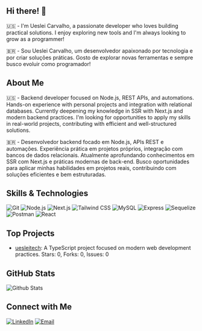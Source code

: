 ## Hi there! 👋

🇺🇸 - I'm Ueslei Carvalho, a passionate developer who loves building practical solutions. I enjoy exploring new tools and I'm always looking to grow as a programmer!

🇧🇷 - Sou Ueslei Carvalho, um desenvolvedor apaixonado por tecnologia e por criar soluções práticas. Gosto de explorar novas ferramentas e sempre busco evoluir como programador!

## About Me

🇺🇸 - Backend developer focused on Node.js, REST APIs, and automations. Hands-on experience with personal projects and integration with relational databases. Currently deepening my knowledge in SSR with Next.js and modern backend practices. I'm looking for opportunities to apply my skills in real-world projects, contributing with efficient and well-structured solutions.

🇧🇷 - Desenvolvedor backend focado em Node.js, APIs REST e automações. Experiência prática em projetos próprios, integração com bancos de dados relacionais. Atualmente aprofundando conhecimentos em SSR com Next.js e práticas modernas de back-end. Busco oportunidades para aplicar minhas habilidades em projetos reais, contribuindo com soluções eficientes e bem estruturadas.

## Skills & Technologies

![Git](https://img.shields.io/badge/Git-F05032?style=for-the-badge&logo=git&logoColor=white)
![Node.js](https://img.shields.io/badge/Node.js-339933?style=for-the-badge&logo=node.js&logoColor=white)
![Next.js](https://img.shields.io/badge/Next.js-000000?style=for-the-badge&logo=next.js&logoColor=white)
![Tailwind CSS](https://img.shields.io/badge/Tailwind-06B6D4?style=for-the-badge&logo=tailwind-css&logoColor=white)
![MySQL](https://img.shields.io/badge/MySQL-4479A1?style=for-the-badge&logo=mysql&logoColor=white)
![Express](https://img.shields.io/badge/Express.js-404D59?style=for-the-badge&logo=express&logoColor=white)
![Sequelize](https://img.shields.io/badge/Sequelize-52B0E7?style=for-the-badge&logo=sequelize&logoColor=white)
![Postman](https://img.shields.io/badge/Postman-FF6C37?style=for-the-badge&logo=postman&logoColor=white)
![React](https://img.shields.io/badge/React-%2320232a.svg?logo=react&logoColor=%2361DAFB)


## Top Projects

- [uesleitech](https://github.com/uesleisouza33/uesleitech): A TypeScript project focused on modern web development practices. Stars: 0, Forks: 0, Issues: 0

## GitHub Stats

![Github Stats](https://greptile-stats.vercel.app/api/widget/uesleisouza33/stats)


## Connect with Me

[![LinkedIn](https://img.shields.io/badge/-LinkedIn-0A66C2?style=for-the-badge&logo=linkedin&logoColor=white)](https://www.linkedin.com/in/ucarvalhodev/)
[![Email](https://img.shields.io/badge/-Email-EA4335?style=for-the-badge&logo=gmail&logoColor=white)](mailto:ucarvalhof@gmail.com)
